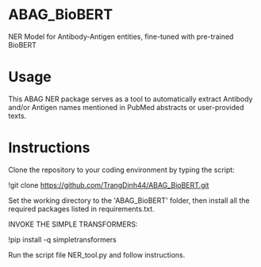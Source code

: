 # ABAG_BioBERT
NER Model for Antibody-Antigen entities, fine-tuned with pre-trained BioBERT

# Usage
This ABAG NER package serves as a tool to automatically extract Antibody and/or Antigen names mentioned in PubMed abstracts or user-provided texts.

# Instructions
Clone the repository to your coding environment by typing the script: 

   !git clone https://github.com/TrangDinh44/ABAG_BioBERT.git
   
Set the working directory to the 'ABAG_BioBERT' folder, then install all the required packages listed in requirements.txt.

INVOKE THE SIMPLE TRANSFORMERS:

!pip install -q simpletransformers

Run the script file NER_tool.py and follow instructions.
